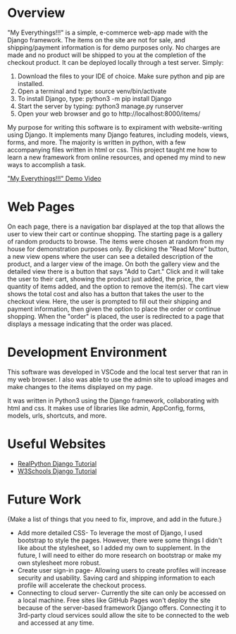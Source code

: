# Overview

"My Everythings!!!" is a simple, e-commerce web-app made with the Django framework. The items on the site are not for sale, and shipping/payment information is for demo purposes only. No charges are made and no product will be shipped to you at the completion of the checkout product. It can be deployed locally through a test server. Simply:
1) Download the files to your IDE of choice. Make sure python and pip are installed.
2) Open a terminal and type: source venv/bin/activate
3) To install Django, type: python3 -m pip install Django
4) Start the server by typing: python3 manage.py runserver
5) Open your web browser and go to http://localhost:8000/items/

My purpose for writing this software is to expirament with website-writing using Django. It implements many Django features, including models, views, forms, and more. The majority is written in python, with a few accompanying files written in html or css. This project taught me how to learn a new framework from online resources, and opened my mind to new ways to accomplish a task.

["My Everythings!!!" Demo Video](https://youtu.be/XNnkEUoTpy0)

# Web Pages

On each page, there is a navigation bar displayed at the top that allows the user to view their cart or continue shopping. The starting page is a gallery of random products to browse. The items were chosen at random from my house for demonstration purposes only. By clicking the "Read More" button, a new view opens where the user can see a detailed description of the product, and a larger view of the image. On both the gallery view and the detailed view there is a button that says "Add to Cart." Click and it will take the user to their cart, showing the product just added, the price, the quantity of items added, and the option to remove the item(s). The cart view shows the total cost and also has a button that takes the user to the checkout view. Here, the user is prompted to fill out their shipping and payment information, then given the option to place the order or continue shopping. When the "order" is placed, the user is redirected to a page that displays a message indicating that the order was placed.

# Development Environment

This software was developed in VSCode and the local test server that ran in my web browser. I also was able to use the admin site to upload images and make changes to the items displayed on my page.

It was written in Python3 using the Django framework, collaborating with html and css. It makes use of libraries like admin, AppConfig, forms, models, urls, shortcuts, and more.

# Useful Websites

* [RealPython Django Tutorial](https://realpython.com/get-started-with-django-1/#create-a-view)
* [W3Schools Django Tutorial](https://www.w3schools.com/django/)

# Future Work

{Make a list of things that you need to fix, improve, and add in the future.}
* Add more detailed CSS- To leverage the most of Django, I used bootstrap to style the pages. However, there were some things I didn't like about the stylesheet, so I added my own to supplement. In the future, I will need to either do more research on bootstrap or make my own stylesheet more robust.
* Create user sign-in page- Allowing users to create profiles will increase security and usability. Saving card and shipping information to each profile will accelerate the checkout process. 
* Connecting to cloud server- Currently the site can only be accessed on a local machine. Free sites like GitHub Pages won't deploy the site because of the server-based framework Django offers. Connecting it to 3rd-party cloud services sould allow the site to be connected to the web and accessed at any time. 

